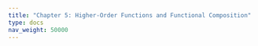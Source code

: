 ```yaml
---
title: "Chapter 5: Higher-Order Functions and Functional Composition"
type: docs
nav_weight: 50000
---
```

